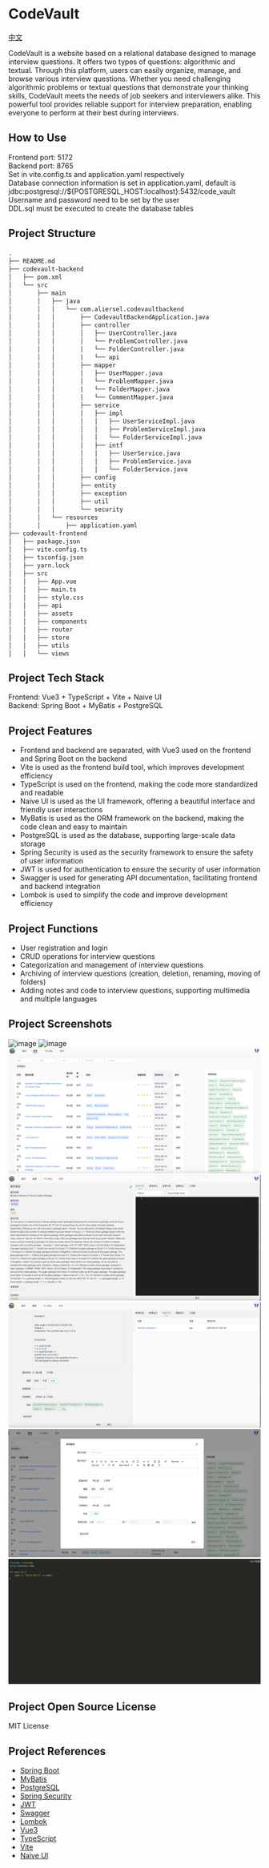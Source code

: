# CodeVault
[中文](README.zh.md)

CodeVault is a website based on a relational database designed to manage interview questions. It offers two types of questions: algorithmic and textual. Through this platform, users can easily organize, manage, and browse various interview questions. Whether you need challenging algorithmic problems or textual questions that demonstrate your thinking skills, CodeVault meets the needs of job seekers and interviewers alike. This powerful tool provides reliable support for interview preparation, enabling everyone to perform at their best during interviews.

## How to Use
Frontend port: 5172  
Backend port: 8765  
Set in vite.config.ts and application.yaml respectively  
Database connection information is set in application.yaml, default is
jdbc:postgresql://${POSTGRESQL_HOST:localhost}:5432/code_vault  
Username and password need to be set by the user  
DDL.sql must be executed to create the database tables  

## Project Structure
```
.
├── README.md
├── codevault-backend
│   ├── pom.xml
│   └── src
│       ├── main
│       │   ├── java
│       │   │   └── com.aliersel.codevaultbackend
│       │   │       ├── CodevaultBackendApplication.java
│       │   │       ├── controller
│       │   │       │   ├── UserController.java
│       │   │       │   └── ProblemController.java
│       │   │       |   └── FolderController.java
│       │   │       |   └── api
│       │   │       ├── mapper
│       │   │       │   ├── UserMapper.java
│       │   │       │   └── ProblemMapper.java
│       │   │       |   └── FolderMapper.java
│       │   │       |   └── CommentMapper.java
│       │   │       ├── service
│       │   │       │   ├── impl
│       │   │       │   │   ├── UserServiceImpl.java
│       │   │       │   │   ├── ProblemServiceImpl.java
│       │   │       │   │   └── FolderServiceImpl.java
│       │   │       │   ├── intf
│       │   │       │   │   ├── UserService.java
│       │   │       │   │   ├── ProblemService.java
│       │   │       │   │   └── FolderService.java
│       │   │       ├── config
│       │   │       ├── entity
│       │   │       ├── exception
│       │   │       ├── util
│       │   │       └── security
│       │   └── resources
│       │       ├── application.yaml
├── codevault-frontend
│   ├── package.json
│   ├── vite.config.ts
│   ├── tsconfig.json
│   ├── yarn.lock
│   ├── src
│   │   ├── App.vue
│   │   ├── main.ts
│   │   ├── style.css
│   │   ├── api
│   │   ├── assets
│   │   ├── components
│   │   ├── router
│   │   ├── store
│   │   ├── utils
│   │   └── views

```

## Project Tech Stack
Frontend: Vue3 + TypeScript + Vite + Naive UI  
Backend: Spring Boot + MyBatis + PostgreSQL

## Project Features
- Frontend and backend are separated, with Vue3 used on the frontend and Spring Boot on the backend
- Vite is used as the frontend build tool, which improves development efficiency
- TypeScript is used on the frontend, making the code more standardized and readable
- Naive UI is used as the UI framework, offering a beautiful interface and friendly user interactions
- MyBatis is used as the ORM framework on the backend, making the code clean and easy to maintain
- PostgreSQL is used as the database, supporting large-scale data storage
- Spring Security is used as the security framework to ensure the safety of user information
- JWT is used for authentication to ensure the security of user information
- Swagger is used for generating API documentation, facilitating frontend and backend integration
- Lombok is used to simplify the code and improve development efficiency

## Project Functions
- User registration and login
- CRUD operations for interview questions
- Categorization and management of interview questions
- Archiving of interview questions (creation, deletion, renaming, moving of folders)
- Adding notes and code to interview questions, supporting multimedia and multiple languages

## Project Screenshots
![image](./screenshots/login.png)
![image](./screenshots/register.png)
![image](./screenshots/problemset.png)
![image](./screenshots/problem-details.png)
![image](./screenshots/problem-edit.png)
![image](./screenshots/problem-add.png)
![image](./screenshots/code-display.png)

## Project Open Source License
MIT License

## Project References
- [Spring Boot](https://spring.io/projects/spring-boot)
- [MyBatis](https://mybatis.org/mybatis-3/)
- [PostgreSQL](https://www.postgresql.org/)
- [Spring Security](https://spring.io/projects/spring-security)
- [JWT](https://jwt.io/)
- [Swagger](https://swagger.io/)
- [Lombok](https://projectlombok.org/)
- [Vue3](https://v3.vuejs.org/)
- [TypeScript](https://www.typescriptlang.org/)
- [Vite](https://vitejs.dev/)
- [Naive UI](https://www.naiveui.com/)
